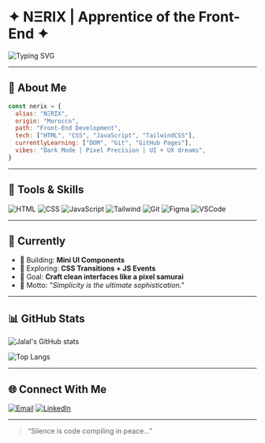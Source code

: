 # ✦ NΞRIX | Apprentice of the Front-End ✦

![Typing SVG](https://readme-typing-svg.herokuapp.com?font=Fira+Code&duration=3000&color=00F7FF&center=true&vCenter=true&lines=Code+is+alchemy.;Pixels+are+my+weapons.;Crafting+web+realms...)

---

## 🧠 About Me

```js
const nerix = {
  alias: "NΞRIX",
  origin: "Morocco",
  path: "Front-End Development",
  tech: ["HTML", "CSS", "JavaScript", "TailwindCSS"],
  currentlyLearning: ["DOM", "Git", "GitHub Pages"],
  vibes: "Dark Mode | Pixel Precision | UI + UX dreams",
}
```

---

## 🧰 Tools & Skills

![HTML](https://skillicons.dev/icons?i=html)
![CSS](https://skillicons.dev/icons?i=css)
![JavaScript](https://skillicons.dev/icons?i=js)
![Tailwind](https://skillicons.dev/icons?i=tailwind)
![Git](https://skillicons.dev/icons?i=git)
![Figma](https://skillicons.dev/icons?i=figma)
![VSCode](https://skillicons.dev/icons?i=vscode)

---

## 🧪 Currently

- 🔭 Building: **Mini UI Components**
- 🧬 Exploring: **CSS Transitions + JS Events**
- 🎯 Goal: **Craft clean interfaces like a pixel samurai**
- 📜 Motto: *"Simplicity is the ultimate sophistication."*

---

## 📊 GitHub Stats

![Jalal's GitHub stats](https://github-readme-stats.vercel.app/api?username=jalalsaa&theme=tokyonight&show_icons=true)

![Top Langs](https://github-readme-stats.vercel.app/api/top-langs/?username=jalalsaa&layout=compact&theme=tokyonight)

---

## 🌐 Connect With Me

[![Email](https://img.shields.io/badge/-Email-EA4335?style=for-the-badge&logo=gmail&logoColor=white)](mailto:jalalsaa@example.com)
[![LinkedIn](https://img.shields.io/badge/-LinkedIn-0A66C2?style=for-the-badge&logo=linkedin&logoColor=white)](https://linkedin.com/in/jalalsaa)

---

> “Silence is code compiling in peace...”